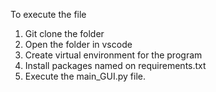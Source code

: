 To execute the file

1. Git clone the folder
2. Open the folder in vscode
3. Create virtual environment for the program
4. Install packages named on requirements.txt
5. Execute the main_GUI.py file.

